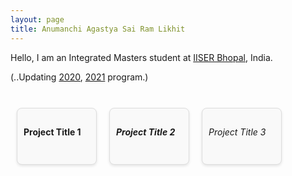 ```yaml
---
layout: page
title: Anumanchi Agastya Sai Ram Likhit
---
```


<style>
.research-grid {
  display: flex;
  flex-wrap: wrap;
  justify-content: start; /* Align items to the start of the container */
}

.research-item {
  flex: 1; /* Allows the box to grow */
  min-width: calc(25% - 20px); /* Minimum width for 4 items per row minus some margin */
  max-width: calc(25% - 20px); /* Maximum width to ensure 4 items per row */
  margin: 10px; /* Adjust margin to your preference */
  border: 1px solid #ddd;
  padding: 10px;
  border-radius: 8px;
  background-color: #f9f9f9;
  box-shadow: 0 2px 4px rgba(0,0,0,0.1);
  transition: transform 0.3s ease-in-out, box-shadow 0.3s ease-in-out;
}

.research-item:hover {
  transform: translateY(-5px) scale(1.05);
  box-shadow: 0 4px 8px rgba(0, 0, 0, 0.2);
}
</style>



<div id="aboutme-section">

<p class="about-text">
<!--<span class="fa fa-briefcase about-icon"></span> -->
 Hello, I am an Integrated Masters student at <a target="_blank" href="https://www.iiserb.ac.in/">IISER Bhopal</a>, India. 
 </p>

<p class="about-text">
<!-- <span class="fa fa-code about-icon"></span> -->
 (..Updating <a target="_blank" href="https:">2020</a>, <a target="_blank" href="">2021</a> program.)
</p>

<!-- <p class="about-text">
<!-- <span class="fa fa-heart about-icon"></span> -->
<!-- I am an avid open source enthusiast, contributor, and passionate about AI as a whole. I love listening to music, cooking and spreading my knowledge to the community. 
Eager in meeting new people, to connect, discuss, network and grow, mostly at academic conferences, dev-fests, and meet-ups.
</p>

<p class="about-text">
<!-- <span class="fa fa-envelope about-icon"></span> -->
<!-- Let’s connect if you want to collab and create something awesome in the world of open source tech. Follow the social media links given below or drop a mail <a target="_blank" href="mailto:astropi.2003[at]gmail.com">here</a>.
</p>-->

<br>
<div class="research-grid">
  <!-- Example of a research item without an image -->
  <div class="research-item">
    <h4>Project Title 1</h4>
  </div>

  <div class="research-item">
    <h5>Project Title 2 </h5>
  </div>

  <div class="research-item">
    <h6>Project Title 3</h6>
  </div>
  <!-- Add more items as needed -->
</div>

